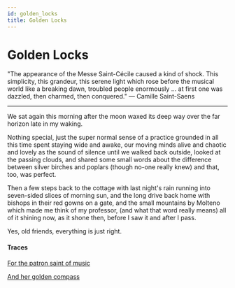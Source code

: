 ```yaml
---
id: golden_locks
title: Golden Locks
---
```


# Golden Locks

"The appearance of the Messe Saint-Cécile caused a kind of shock. This simplicity, this grandeur, this serene light which rose before the musical world like a breaking dawn, troubled people enormously … at first one was dazzled, then charmed, then conquered." — Camille Saint-Saens

---

We sat again this morning
after the moon waxed its deep way
over the far horizon late in my waking. 

Nothing special, just the super normal
sense of a practice grounded in all this time
spent staying wide and awake, 
our moving minds alive and chaotic 
and lovely as the sound of silence
until we walked back outside, 
looked at the passing clouds,
and shared some small words
about the difference between
silver birches and poplars
(though no-one really knew) 
and that, too, was perfect.

Then a few steps back to the cottage
with last night's rain running into 
seven-sided slices of morning sun,
and the long drive back home
with bishops in their red gowns on a gate,
and the small mountains by Molteno
which made me think of my professor, 
(and what that word really means)
all of it shining now, as it shone then,
before I saw it and after I pass.

Yes, old friends, everything is
just right. 

#### Traces

[For the patron saint of music](https://www.youtube.com/watch?v=YYmaznpLMz8)

[And her golden compass](https://www.poetseers.org/the-poetseers/hafiz/i-heard-god-laughing-hafiz/a-golden-compass/)